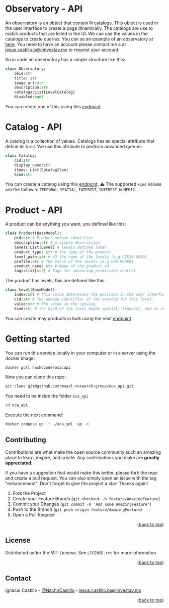 # Observatory - API 
An observatory is an object that contain N catalogs. This object is used in the user interface to create a page dinamically. The catalogs are use to match products that are listed in the UI. We can use the values in the catalogs to create queries. You can se an example of an observatory at [here](https://muyal.tamps.cinvestav.mx/observatories). You need to have an account please contact me a at jesus.castillo.b@cinvestav.mx to request your account.

So in code an observatory has a simple structure like this: 
```python
class Observatory:
    obid:str
    title: str
    image_url:str
    description:str
    catalogs:List[LevelCatalog]
    disabled:bool 
```

You can create one of this using this [endpoint](https://alpha.tamps.cinvestav.mx/ocapi/redoc#operation/create_observatory_observatories_post). 

# Catalog - API 

A catalog is a collection of values. Catalogs has an special attribute that define its ```kind```. We use this attribute to perform advanced queries.
```python
class Catalog:
    cid:str
    display_name:str 
    items: List[CatalogItem]
    kind:str 
```

You can create a catalog using this [endpoint](https://alpha.tamps.cinvestav.mx/ocapi/redoc#operation/create_catalogs_catalogs_post). ⚠️ The supported ```kind``` values are the followin: ```TEMPORAL```, ```SPATIAL```, ```INTEREST```, ```INTEREST_NUMERIC```. 

# Product - API 
A product can be anything you want, you defined like this:
```python
class Product(BaseModel):
    pid:str # Product unique identifier
    description:str # A simple description
    levels:List[Level] # levels defined later
    product_type: str # the type of the product
    level_path:str # xD the name of the levels (e.g CIE10.SEXO)
    profile:str # The value of the levels (e.g C50.MUJER)
    product_name: str # Name of the product xd 
    tags:List[str] # Tags for advancing permission control
```

The product has levels, this are defined like this:
```python
class Level(BaseModel):
    index:int # this value determines the position in the user interface.
    cid:str # The unique identifier of the catalog for this level.
    value:str # The value in the catalog
    kind:str # the kind of the level maybe spatial, temporal, and so on.
```

You can create may products in bulk using the next [endpoint](https://alpha.tamps.cinvestav.mx/ocapi/redoc#operation/create_products_products_post). 


# Getting started

You can run this service locally in your computer or in a server using the docker image:

```bash
docker pull nachocode/oca:api
```

Now you can clone this repo:
```bash
git clone git@github.com:muyal-research-group/oca_api.git
```

You need to be inside the folder ```oca_api```
```bash
cd oca_api
```

Execute the next command:
```sh
docker compose up -f ./oca.yml  up -d 
```

## Contributing

Contributions are what make the open source community such an amazing place to learn, inspire, and create. Any contributions you make are **greatly appreciated**.

If you have a suggestion that would make this better, please fork the repo and create a pull request. You can also simply open an issue with the tag "enhancement".
Don't forget to give the project a star! Thanks again!

1. Fork the Project
2. Create your Feature Branch (`git checkout -b feature/AmazingFeature`)
3. Commit your Changes (`git commit -m 'Add some AmazingFeature'`)
4. Push to the Branch (`git push origin feature/AmazingFeature`)
5. Open a Pull Request

<p align="right">(<a href="#top">back to top</a>)</p>



<!-- LICENSE -->
## License

Distributed under the MIT License. See `LICENSE.txt` for more information.

<p align="right">(<a href="#top">back to top</a>)</p>



<!-- CONTACT -->
## Contact

 Ignacio Castillo - [@NachoCastillo]() - jesus.castillo.b@cinvestav.mx

<p align="right">(<a href="#top">back to top</a>)</p>